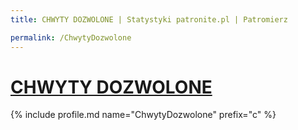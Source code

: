 ```yaml
---
title: CHWYTY DOZWOLONE | Statystyki patronite.pl | Patromierz

permalink: /ChwytyDozwolone
---
```


# [CHWYTY DOZWOLONE](https://patronite.pl/ChwytyDozwolone)

{% include profile.md name="ChwytyDozwolone" prefix="c" %}
